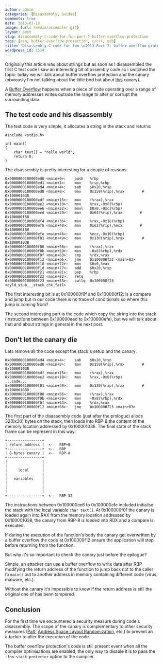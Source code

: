 ```yaml
---
author: admin
categories: [Disassembly, Guides]
comments: true
date: 2013-07-19
image: {url: /media/assembler.gif}
layout: post
slug: disassembly-c-code-for-fun-part-7-buffer-overflow-protection
tags: [asm, buffer overflow protection, c/c++, gdb]
title: "Disassembly C code for fun \u2013 Part 7: buffer overflow protection"
wordpress_id: 1534
---
```


Originally this article was about strings but as soon as I disassembled the first C test code I saw an interesting bit of assembly code so I switched the topic: today we will talk about buffer overflow protection and the canary (obviously I'm not talking about the little bird but about [this](http://en.wikipedia.org/wiki/Buffer_overflow_protection#Random_canaries) canary).

A [Buffer Overflow](http://en.wikipedia.org/wiki/Buffer_overflow) happens when a piece of code operating over a range of memory addresses writes outside the range to alter or corrupt the surrounding data.

<!-- more -->



## The test code and his disassembly



The test code is very simple, it allocates a string in the stack and returns:




    #include <stdio.h>

    int main()
    {
        char text[] = "hello world";
        return 0;
    }




The disassembly is pretty interesting for a couple of reasons:




    0x0000000100000ed0 <main+0>:	push   %rbp
    0x0000000100000ed1 <main+1>:	mov    %rsp,%rbp
    0x0000000100000ed4 <main+4>:	sub    $0x20,%rsp
    0x0000000100000ed8 <main+8>:	mov    0x159(%rip),%rax        # 0x100001038
    0x0000000100000edf <main+15>:	mov    (%rax),%rax
    0x0000000100000ee2 <main+18>:	mov    %rax,-0x8(%rbp)
    0x0000000100000ee6 <main+22>:	movl   $0x0,-0xc(%rbp)
    0x0000000100000eed <main+29>:	mov    0x64(%rip),%rax        # 0x100000f58
    0x0000000100000ef4 <main+36>:	mov    %rax,-0x18(%rbp)
    0x0000000100000ef8 <main+40>:	mov    0x62(%rip),%ecx        # 0x100000f60
    0x0000000100000efe <main+46>:	mov    %ecx,-0x10(%rbp)
    0x0000000100000f01 <main+49>:	mov    0x130(%rip),%rax        # 0x100001038
    0x0000000100000f08 <main+56>:	mov    (%rax),%rax
    0x0000000100000f0b <main+59>:	mov    -0x8(%rbp),%rdx
    0x0000000100000f0f <main+63>:	cmp    %rdx,%rax
    0x0000000100000f12 <main+66>:	jne    0x100000f23 <main+83>
    0x0000000100000f18 <main+72>:	mov    $0x0,%eax
    0x0000000100000f1d <main+77>:	add    $0x20,%rsp
    0x0000000100000f21 <main+81>:	pop    %rbp
    0x0000000100000f22 <main+82>:	retq
    0x0000000100000f23 <main+83>:	callq  0x100000f28 <dyld_stub___stack_chk_fail>




The first interesting bit is at 0x100000f0f and 0x100000f12: is a compare and jump but in our code there is no trace of conditionals so where this jump is coming from?

The second interesting part is the code which copy the string into the stack (instructions between 0x100000eed to 0x100000efe), but we will talk about that and about strings in general in the next post.



## Don't let the canary die



Lets remove all the code except the stack's setup and the canary:




    0x0000000100000ed4 <main+4>:	sub    $0x20,%rsp
    0x0000000100000ed8 <main+8>:	mov    0x159(%rip),%rax        # 0x100001038
    0x0000000100000edf <main+15>:	mov    (%rax),%rax
    0x0000000100000ee2 <main+18>:	mov    %rax,-0x8(%rbp)
    ...code...
    0x0000000100000f01 <main+49>:	mov    0x130(%rip),%rax        # 0x100001038
    0x0000000100000f08 <main+56>:	mov    (%rax),%rax
    0x0000000100000f0b <main+59>:	mov    -0x8(%rbp),%rdx
    0x0000000100000f0f <main+63>:	cmp    %rdx,%rax
    0x0000000100000f12 <main+66>:	jne    0x100000f23 <main+83>




The first part of the disassembly code (just after the prologue) allocs 32(0x20) bytes on the stack, then loads into RBP-8 the content of the memory location addressed by 0x100001038. The final state of the stack frame can be represent in this way:




    +----------------+
    | return address |  <--  RBP+8
    +----------------+  <--  RBP
    | 8-bytes canary |  <--  RBP-8
    +----------------+
    |                |
    |                |
    |     local      |
    |                |
    |   variables    |
    |                |
    |                |
    |                |
    +----------------+  <--  RBP-32




The instructions between 0x100000ee6 to 0x100000efe included initialise the stack with the local variable `char text[]`. At 0x100000f01 the canary is loaded again into RAX from the memory location addressed by 0x100001038, the canary from RBP-8 is loaded into RDX and a compare is executed.

If during the execution of the function's body the canary get overwritten by a buffer overflow the code at 0x100000f12 ensure the application will stop before returning from the function.

But why it's so important to check the canary just before the epilogue?

Simple, an attacker can use a buffer overflow to write data after RBP modifying the return address of the function to jump back not to the caller fo `main()` but to another address in memory containing different code (virus, malware, etc.).

Without the canary it's impossible to know if the return address is still the original one of has benn tampered.



## Conclusion



For the first time we encountered a security measure during code's disassembly.
The scope of the canary is complementary to other security measures ([PaX](http://en.wikipedia.org/wiki/PaX), [Address Space Layout Randomization](http://en.wikipedia.org/wiki/Address_space_layout_randomization), etc.) to prevent an attacker to alter the execution of the code.

The buffer overflow protection's code is still present event when all the compiler optimisations are enabled; the only way to disable it is to pass the  `-fno-stack-protector` option to the compiler.
